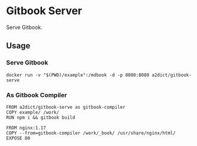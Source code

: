 # Gitbook Server

Serve Gitbook.

## Usage

### Serve Gitbook
```
docker run -v "$(PWD)/example":/mdbook -d -p 8080:8080 a2dict/gitbook-serve
```

### As Gitbook Compiler
```
FROM a2dict/gitbook-serve as gitbook-compiler
COPY example/ /work/
RUN npm i && gitbook build

FROM nginx:1.17
COPY --from=gitbook-compiler /work/_book/ /usr/share/nginx/html/
EXPOSE 80
```